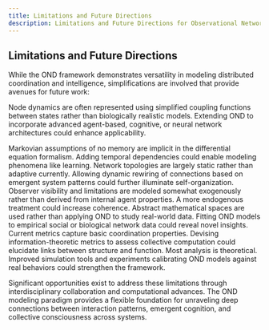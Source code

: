 ```yaml
---
title: Limitations and Future Directions
description: Limitations and Future Directions for Observational Network Dynamics.
---
```


## Limitations and Future Directions

While the OND framework demonstrates versatility in modeling distributed coordination and intelligence, simplifications are involved that provide avenues for future work:

Node dynamics are often represented using simplified coupling functions between states rather than biologically realistic models. Extending OND to incorporate advanced agent-based, cognitive, or neural network architectures could enhance applicability.

Markovian assumptions of no memory are implicit in the differential equation formalism. Adding temporal dependencies could enable modeling phenomena like learning.
Network topologies are largely static rather than adaptive currently. Allowing dynamic rewiring of connections based on emergent system patterns could further illuminate self-organization.
Observer visibility and limitations are modeled somewhat exogenously rather than derived from internal agent properties. A more endogenous treatment could increase coherence.
Abstract mathematical spaces are used rather than applying OND to study real-world data. Fitting OND models to empirical social or biological network data could reveal novel insights.
Current metrics capture basic coordination properties. Devising information-theoretic metrics to assess collective computation could elucidate links between structure and function.
Most analysis is theoretical. Improved simulation tools and experiments calibrating OND models against real behaviors could strengthen the framework.

Significant opportunities exist to address these limitations through interdisciplinary collaboration and computational advances. The OND modeling paradigm provides a flexible foundation for unraveling deep connections between interaction patterns, emergent cognition, and collective consciousness across systems.

